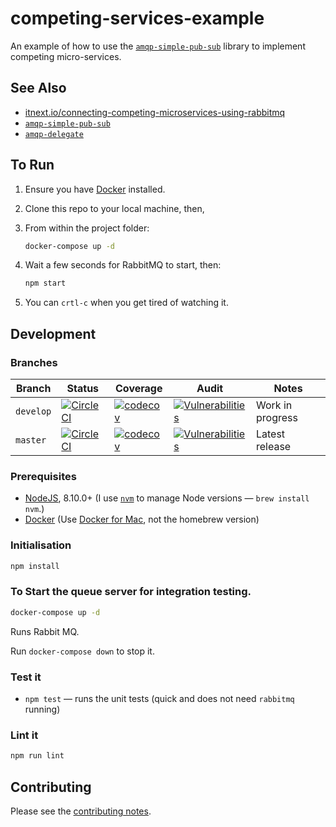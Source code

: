 # competing-services-example

An example of how to use the [`amqp-simple-pub-sub`](https://github.com/davesag/amqp-simple-pub-sub) library to implement competing micro-services.

## See Also

- [itnext.io/connecting-competing-microservices-using-rabbitmq](https://itnext.io/connecting-competing-microservices-using-rabbitmq-28e5269861b6)
- [`amqp-simple-pub-sub`](https://github.com/davesag/amqp-simple-pub-sub)
- [`amqp-delegate`](https://github.com/davesag/amqp-delegate)

## To Run

1. Ensure you have [Docker](https://www.docker.com) installed.
2. Clone this repo to your local machine, then,
3. From within the project folder:

   ```sh
   docker-compose up -d
   ```

4. Wait a few seconds for RabbitMQ to start, then:

   ```sh
   npm start
   ```

5. You can `crtl-c` when you get tired of watching it.

## Development

### Branches

<!-- prettier-ignore -->
| Branch | Status | Coverage | Audit | Notes |
| ------ | ------ | -------- | ----- | ----- |
| `develop` | [![CircleCI](https://circleci.com/gh/davesag/competing-services-example/tree/develop.svg?style=svg)](https://circleci.com/gh/davesag/competing-services-example/tree/develop) |  [![codecov](https://codecov.io/gh/davesag/competing-services-example/branch/develop/graph/badge.svg)](https://codecov.io/gh/davesag/competing-services-example) | [![Vulnerabilities](https://snyk.io/test/github/davesag/competing-services-example/develop/badge.svg)](https://snyk.io/test/github/davesag/competing-services-example/develop) | Work in progress |
| `master` | [![CircleCI](https://circleci.com/gh/davesag/competing-services-example/tree/master.svg?style=svg)](https://circleci.com/gh/davesag/competing-services-example/tree/master) |  [![codecov](https://codecov.io/gh/davesag/competing-services-example/branch/master/graph/badge.svg)](https://codecov.io/gh/davesag/competing-services-example) | [![Vulnerabilities](https://snyk.io/test/github/davesag/competing-services-example/master/badge.svg)](https://snyk.io/test/github/davesag/competing-services-example/master) | Latest release |

### Prerequisites

- [NodeJS](htps://nodejs.org), 8.10.0+ (I use [`nvm`](https://github.com/creationix/nvm) to manage Node versions — `brew install nvm`.)
- [Docker](https://www.docker.com) (Use [Docker for Mac](https://docs.docker.com/docker-for-mac/), not the homebrew version)

### Initialisation

```sh
npm install
```

### To Start the queue server for integration testing.

```sh
docker-compose up -d
```

Runs Rabbit MQ.

Run `docker-compose down` to stop it.

### Test it

- `npm test` — runs the unit tests (quick and does not need `rabbitmq` running)

### Lint it

```sh
npm run lint
```

## Contributing

Please see the [contributing notes](CONTRIBUTING.md).
